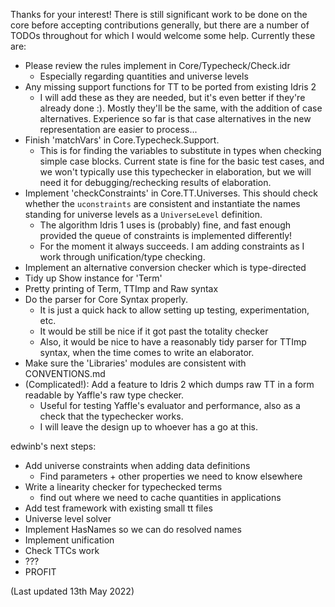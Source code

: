 Thanks for your interest! There is still significant work to be done on the
core before accepting contributions generally, but there are a number of
TODOs throughout for which I would welcome some help. Currently these are:

* Please review the rules implement in Core/Typecheck/Check.idr
    - Especially regarding quantities and universe levels
* Any missing support functions for TT to be ported from existing Idris 2
    - I will add these as they are needed, but it's even better if they're
      already done :). Mostly they'll be the same, with the addition of
      case alternatives. Experience so far is that case alternatives in the
      new representation are easier to process...
* Finish 'matchVars' in Core.Typecheck.Support.
    - This is for finding the variables to substitute in types when checking
      simple case blocks. Current state is fine for the basic test cases,
      and we won't typically use this typechecker in elaboration, but we will
      need it for debugging/rechecking results of elaboration.
* Implement 'checkConstraints' in Core.TT.Universes. This should check
  whether the `uconstraints` are consistent and instantiate the names standing
  for universe levels as a `UniverseLevel` definition.
    - The algorithm Idris 1 uses is (probably) fine, and fast enough provided
      the queue of constraints is implemented differently!
    - For the moment it always succeeds. I am adding constraints as I work
      through unification/type checking.
* Implement an alternative conversion checker which is type-directed
* Tidy up Show instance for 'Term'
* Pretty printing of Term, TTImp and Raw syntax
* Do the parser for Core Syntax properly.
    - It is just a quick hack to allow setting up testing, experimentation, etc.
    - It would be still be nice if it got past the totality checker
    - Also, it would be nice to have a reasonably tidy parser for TTImp syntax,
      when the time comes to write an elaborator.
* Make sure the 'Libraries' modules are consistent with CONVENTIONS.md
* (Complicated!): Add a feature to Idris 2 which dumps raw TT in a form readable
  by Yaffle's raw type checker.
    - Useful for testing Yaffle's evaluator and performance, also as a check
      that the typechecker works.
    - I will leave the design up to whoever has a go at this.

edwinb's next steps:

* Add universe constraints when adding data definitions
  - Find parameters + other properties we need to know elsewhere
* Write a linearity checker for typechecked terms
  - find out where we need to cache quantities in applications
* Add test framework with existing small tt files
* Universe level solver
* Implement HasNames so we can do resolved names
* Implement unification
* Check TTCs work
* ???
* PROFIT

(Last updated 13th May 2022)
